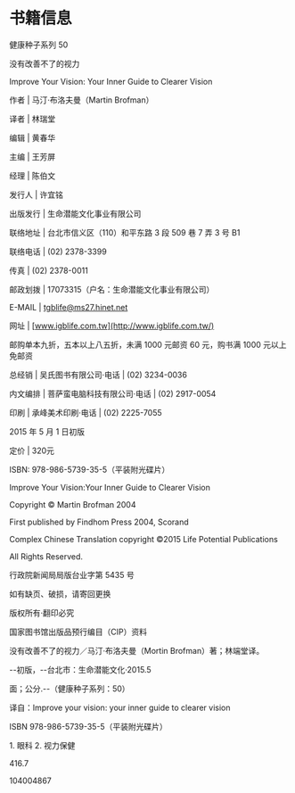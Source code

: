 # 书籍信息

健康种子系列 50

没有改善不了的视力

Improve Your Vision: Your Inner Guide to Clearer Vision

作者 | 马汀·布洛夫曼（Martin Brofman）

译者 | 林瑞堂

编辑 | 黄春华

主编 | 王芳屏

经理 | 陈伯文

发行人 | 许宜铭

出版发行 | 生命潜能文化事业有限公司

联络地址 | 台北市信义区（110）和平东路 3 段 509 巷 7 弄 3 号 B1

联络电话 | (02) 2378-3399

传真 | (02) 2378-0011

邮政划拨 | 17073315（户名：生命潜能文化事业有限公司）

E-MAIL | [tgblife@ms27.hinet.net](mailto:tgblife@ms27.hinet.net)

网址 | [www.igblife.com.tw](http://www.igblife.com.tw/)

邮购单本九折，五本以上八五折，未满 1000 元邮资 60 元，购书满 1000 元以上免邮资

总经销 | 吴氏图书有限公司·电话 | (02) 3234-0036

内文编排 | 菩萨蛮电脑科技有限公司·电话 | (02) 2917-0054

印刷 | 承峰美术印刷·电话 | (02) 2225-7055

2015 年 5 月 1 日初版

定价 | 320元

ISBN: 978-986-5739-35-5（平装附光碟片）

Improve Your Vision:Your Inner Guide to Clearer Vision

Copyright © Martin Brofman 2004

First published by Findhom Press 2004, Scorand

Complex Chinese Translation copyright ©2015 Life Potential Publications

All Rights Reserved.

行政院新闻局局版台业字第 5435 号

如有缺页、破损，请寄回更换

版权所有·翻印必究

国家图书馆出版品预行编目（CIP）资料

没有改善不了的视力／马汀·布洛夫曼（Mortin Brofman）著；林端堂译。

--初版，--台北市：生命潜能文化·2015.5

面；公分.--（健康种子系列：50）

译自：Improve your vision: your inner guide to clearer vision

ISBN 978-986-5739-35-5（平装附光碟片）

1\. 眼科 2. 视力保健

416.7

104004867

